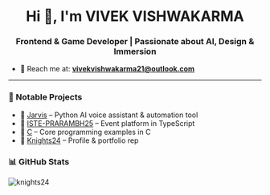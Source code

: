 <h1 align="center">Hi 👋, I'm VIVEK VISHWAKARMA</h1>
<h3 align="center">Frontend & Game Developer | Passionate about AI, Design & Immersion</h3>

- 📧 Reach me at: **vivekvishwakarma21@outlook.com**

---

### 🧩 Notable Projects
- 🤖 [Jarvis](https://github.com/Knights24/Jarvis) – Python AI voice assistant & automation tool
- 📅 [ISTE-PRARAMBH25](https://github.com/Knights24/ISTE-PRARAMBH25) – Event platform in TypeScript
- 🧾 [C](https://github.com/Knights24/C) – Core programming examples in C
- 💼 [Knights24](https://github.com/Knights24/Knights24) – Profile & portfolio rep        

### 📊 GitHub Stats

<p align="left">
  <img src="https://github-readme-stats.vercel.app/api/top-langs?username=knights24&show_icons=true&locale=en&layout=compact" alt="knights24" />
</p>
